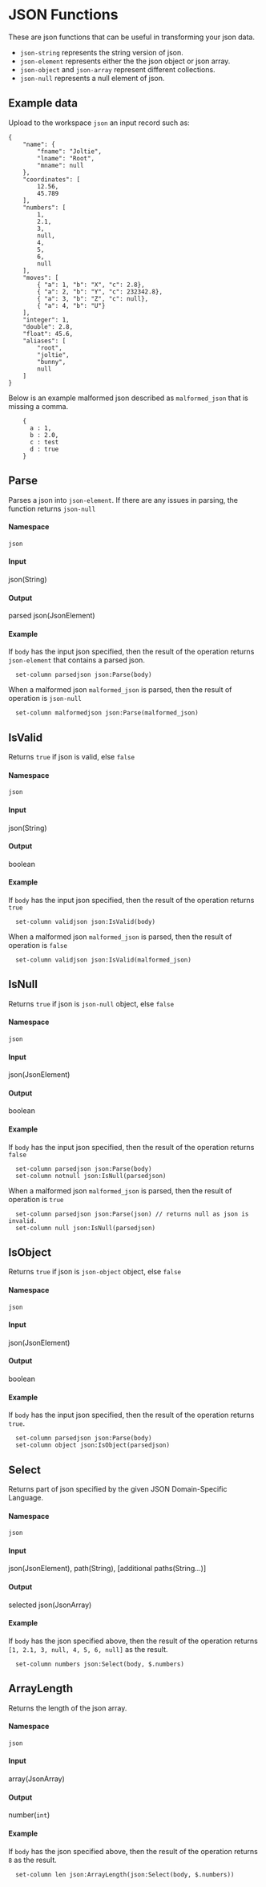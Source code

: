 # JSON Functions

These are json functions that can be useful in transforming your json data.

 - `json-string` represents the string version of json.
 - `json-element` represents either the
the json object or json array.
 - `json-object` and `json-array` represent different collections.
 - `json-null` represents a null element of json.

## Example data

Upload to the workspace `json` an input record such as:
```
{
    "name": {
        "fname": "Joltie",
        "lname": "Root",
        "mname": null
    },
    "coordinates": [
        12.56,
        45.789
    ],
    "numbers": [
        1,
        2.1,
        3,
        null,
        4,
        5,
        6,
        null
    ],
    "moves": [
        { "a": 1, "b": "X", "c": 2.8},
        { "a": 2, "b": "Y", "c": 232342.8},
        { "a": 3, "b": "Z", "c": null},
        { "a": 4, "b": "U"}
    ],
    "integer": 1,
    "double": 2.8,
    "float": 45.6,
    "aliases": [
        "root",
        "joltie",
        "bunny",
        null
    ]
}
```

Below is an example malformed json described as `malformed_json` that is missing a comma.

```
    {
      a : 1,
      b : 2.0,
      c : test
      d : true
    }
```

## Parse
Parses a json into `json-element`. If there are any issues in parsing, the function returns
`json-null`

#### Namespace
`json`

#### Input
json(String)

#### Output
parsed json(JsonElement)

#### Example

If `body` has the input json specified, then the result of the operation returns `json-element`
that contains a parsed json.

```
  set-column parsedjson json:Parse(body)
```

When a malformed json `malformed_json` is parsed, then the result of operation is `json-null`

```
  set-column malformedjson json:Parse(malformed_json)
```

## IsValid
Returns `true` if json is valid, else `false`

#### Namespace
`json`

#### Input
json(String)

#### Output
boolean

#### Example

If `body` has the input json specified, then the result of the operation returns `true`

```
  set-column validjson json:IsValid(body)
```

When a malformed json `malformed_json` is parsed, then the result of operation is `false`

```
  set-column validjson json:IsValid(malformed_json)
```

## IsNull
Returns `true` if json is `json-null` object, else `false`

#### Namespace
`json`

#### Input
json(JsonElement)

#### Output
boolean

#### Example

If `body` has the input json specified, then the result of the operation returns `false`

```
  set-column parsedjson json:Parse(body)
  set-column notnull json:IsNull(parsedjson)
```

When a malformed json `malformed_json` is parsed, then the result of operation is `true`

```
  set-column parsedjson json:Parse(json) // returns null as json is invalid.
  set-column null json:IsNull(parsedjson)
```

## IsObject
Returns `true` if json is `json-object` object, else `false`

#### Namespace
`json`

#### Input
json(JsonElement)

#### Output
boolean

#### Example

If `body` has the input json specified, then the result of the operation returns `true`.

```
  set-column parsedjson json:Parse(body)
  set-column object json:IsObject(parsedjson)
```

## Select
Returns part of json specified by the given JSON Domain-Specific Language.

#### Namespace
`json`

#### Input
json(JsonElement), path(String), \[additional paths(String...)\]

#### Output
selected json(JsonArray)

#### Example

If `body` has the json specified above, then the result of the operation returns `[1, 2.1, 3, null, 4, 5, 6, null]` 
as the result.

```
  set-column numbers json:Select(body, $.numbers)
```

## ArrayLength
Returns the length of the json array.

#### Namespace
`json`

#### Input
array(JsonArray)

#### Output
number(`int`)

#### Example

If `body` has the json specified above, then the result of the operation returns `8`
as the result.

```
  set-column len json:ArrayLength(json:Select(body, $.numbers))
```
